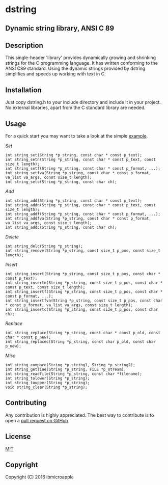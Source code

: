 # dstring
## Dynamic string library, ANSI C 89

Description
-----------
This single-header 'library' provides dynamically growing and shrinking strings for the C programming language.
It has written conforming to the ANSI C89 standard.
Using the dynamic strings provided by dstring simplifies and speeds up working with text in C.

Installation
------------
Just copy dstring.h to your include directory and include it in your project. No external libraries, apart from the C standard library are needed.

Usage
-----

For a quick start you may want to take a look at the simple [example](https://github.com/ibmicroapple/dstring/blob/master/example.c).

*Set*
```
int string_set(String *p_string, const char * const p_text);
int string_setn(String *p_string, const char * const p_text, const size_t length);
int string_setf(String *p_string, const char * const p_format, ...);
int string_setfva(String *p_string, const char * const p_format, va_list va_args, const size_t length);
int string_setc(String *p_string, const char ch);
```

*Add*
```
int string_add(String *p_string, const char * const p_text);
int string_addn(String *p_string, const char * const p_text, const size_t length);
int string_addf(String *p_string, const char * const p_format, ...);
int string_addfva(String *p_string, const char * const p_format, va_list va_args, const size_t length);
int string_addc(String *p_string, const char ch);
```

*Delete*
```
int string_delc(String *p_string);
int string_remove(String *p_string, const size_t p_pos, const size_t length);
```

*Insert*
```
int string_insert(String *p_string, const size_t p_pos, const char * const p_text);
int string_insertn(String *p_string, const size_t p_pos, const char * const p_text, const size_t length);
int string_insertf(String *p_string, const size_t p_pos, const char * const p_format, ...);
int string_insertfva(String *p_string, const size_t p_pos, const char * const p_format, va_list va_args, const size_t length);
int string_insertc(String *p_string, const size_t p_pos, const char ch);
```

*Replace*
```
int string_replace(String *p_string, const char * const p_old, const char * const p_new);
int string_replacec(String *p_string, const char p_old, const char p_new);
```

*Misc*
```
int string_compare(String *p_string1, String *p_string2);
int string_getline(String *p_string, FILE *p_stream);
int string_readfile(String *p_string, const char *filename);
int string_tolower(String *p_string);
int string_toupper(String *p_string);
void string_clear(String *p_string);
```

Contributing
------------
Any contribution is highly appreciated. The best way to contribute is to open a [pull request on GitHub](https://help.github.com/articles/using-pull-requests).

License
-------
[MIT](https://github.com/ibmicroapple/dstring/blob/master/LICENSE)

Copyright
---------
Copyright (C) 2016 ibmicroapple
